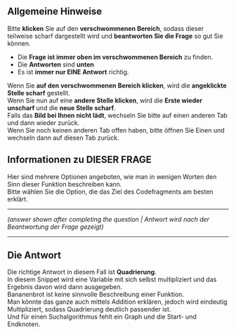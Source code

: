 ## Allgemeine Hinweise
Bitte **klicken** Sie auf den **verschwommenen Bereich**, 
sodass dieser teilweise scharf dargestellt wird und 
**beantworten Sie die Frage** so gut Sie können.  

* Die **Frage ist immer oben im verschwommenen Bereich** zu 
finden.  
* Die **Antworten** sind **unten** 
* Es ist **immer nur EINE Antwort** richtig.

Wenn Sie **auf den verschwommenen Bereich klicken**, 
wird die **angeklickte Stelle scharf** gestellt.  
Wenn Sie nun auf eine **andere Stelle klicken**,
 wird die **Erste wieder unscharf** und die **neue Stelle scharf**.  
 Falls das **Bild bei Ihnen nicht lädt**, wechseln Sie bitte auf einen anderen Tab und dann wieder zurück.  
 Wenn Sie noch keinen anderen Tab offen haben, bitte öffnen Sie Einen und wechseln dann auf diesen Tab zurück.  
## Informationen zu DIESER FRAGE
 Hier sind mehrere Optionen angeboten, wie man in wenigen Worten den Sinn dieser
 Funktion beschreiben kann.  
 Bitte wählen Sie die Option, die das Ziel des Codefragments am besten erklärt.     


-------------------
*(answer shown after completing the question | Antwort wird nach der Beantwortung der Frage gezeigt)*

------------------------

## Die Antwort
Die richtige Antwort in diesem Fall ist **Quadrierung**.  
In diesem Snippet wird eine Variable mit sich selbst multipliziert und das Ergebnis davon wird dann ausgegeben.  
Bananenbrot ist keine sinnvolle Beschreibung einer Funktion.  
Man könnte das ganze auch mittels Addition erklären, jedoch wird eindeutig Multipliziert, sodass Quadrierung deutlich passender ist.  
Und für einen Suchalgorithmus fehlt ein Graph und die Start- und Endknoten.  
